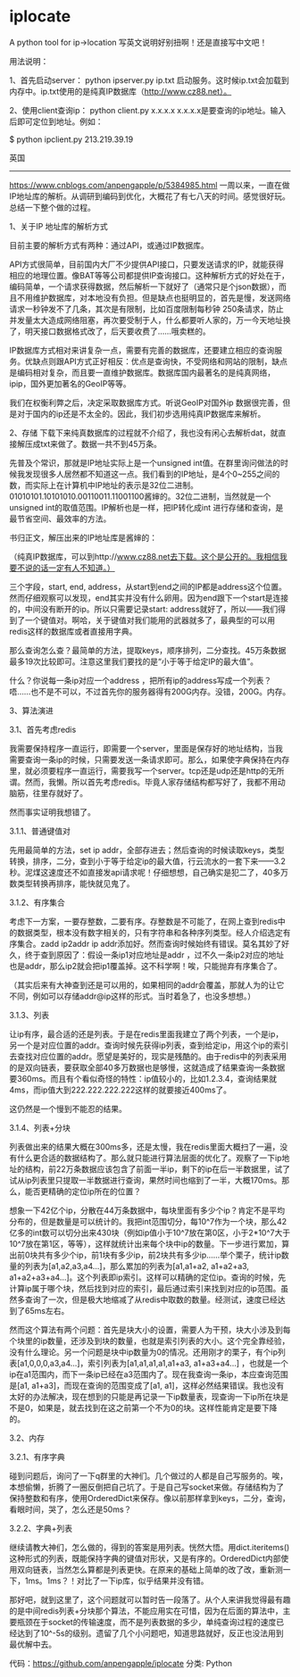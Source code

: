 # iplocate
A python tool for ip->location
写英文说明好别扭啊！还是直接写中文吧！

用法说明：

1、首先启动server：
python ipserver.py ip.txt
启动服务。这时候ip.txt会加载到内存中。ip.txt使用的是纯真IP数据库（http://www.cz88.net）。

2、使用client查询ip：
python client.py x.x.x.x
x.x.x.x是要查询的ip地址。输入后即可定位到地址。例如：

$ python ipclient.py 213.219.39.19

英国






-------------------------------------------------
https://www.cnblogs.com/anpengapple/p/5384985.html
一周以来，一直在做 IP地址库的解析。从调研到编码到优化，大概花了有七八天的时间。感觉很好玩。总结一下整个做的过程。

1、关于IP 地址库的解析方式

目前主要的解析方式有两种：通过API，或通过IP数据库。

API方式很简单，目前国内大厂不少提供API接口，只要发送请求的IP，就能获得相应的地理位置。像BAT等等公司都提供IP查询接口。这种解析方式的好处在于，编码简单，一个请求获得数据，然后解析一下就好了（通常只是个json数据），而且不用维护数据库，对本地没有负担。但是缺点也挺明显的，首先是慢，发送网络请求一秒钟发不了几条，其次是有限制，比如百度限制每秒钟 250条请求，防止并发量太大造成网络阻塞，再次要受制于人，什么都要听人家的，万一今天地址换了，明天接口数据格式改了，后天要收费了……哦卖糕的。

IP数据库方式相对来讲复杂一点，需要有完善的数据库，还要建立相应的查询服务。优缺点则跟API方式正好相反：优点是查询快，不受网络和网站的限制，缺点是编码相对复杂，而且要一直维护数据库。数据库国内最著名的是纯真网络，ipip，国外更加著名的GeoIP等等。

我们在权衡利弊之后，决定采取数据库方式。听说GeoIP对国外ip 数据很完善，但是对于国内的ip还是不太全的。因此，我们初步选用纯真IP数据库来解析。

2、存储
下载下来纯真数据库的过程就不介绍了，我也没有闲心去解析dat，就直接解压成txt来做了。数据一共不到45万条。

先普及个常识，那就是IP地址实际上是一个unsigned int值。在群里询问做法的时候我发现很多人居然都不知道这一点。我们看到的IP地址，是4个0~255之间的数，而实际上在计算机中IP地址的表示是32位二进制。 01010101.10101010.00110011.11001100酱婶的。32位二进制，当然就是一个unsigned int的取值范围。IP解析也是一样，把IP转化成int 进行存储和查询，是最节省空间、最效率的方法。

书归正文，解压出来的IP地址库是酱婶的：

（纯真IP数据库，可以到http://www.cz88.net去下载。这个是公开的。我相信我要不说的话一定有人不知道。）

三个字段，start, end, address，从start到end之间的IP都是address这个位置。然而仔细观察可以发现，end其实并没有什么卵用。因为end跟下一个start是连接的，中间没有断开的ip。所以只需要记录start: address就好了，所以——我们得到了一个键值对。啊哈，关于键值对我们能用的武器就多了，最典型的可以用redis这样的数据库或者直接用字典。

那么查询怎么查？最简单的方法，提取keys，顺序排列，二分查找。45万条数据最多19次比较即可。注意这里我们要找的是“小于等于给定IP的最大值”。

什么？你说每一条ip对应一个address ，把所有ip的address写成一个列表？唔……也不是不可以，不过首先你的服务器得有200G内存。没错，200G。内存。

3、算法演进

3.1、首先考虑redis

我需要保持程序一直运行，即需要一个server，里面是保存好的地址结构，当我需要查询一条ip的时候，只需要发送一条请求即可。那么，如果使字典保持在内存里，就必须要程序一直运行，需要我写一个server。tcp还是udp还是http的无所谓。然而，我懒。所以首先考虑redis。毕竟人家存储结构都写好了，我都不用动脑筋，往里存就好了。

然而事实证明我想错了。

3.1.1、普通键值对

先用最简单的方法，set ip addr，全部存进去；然后查询的时候读取keys，类型转换，排序，二分，查到小于等于给定ip的最大值，行云流水的一套下来——3.2秒。泥煤这速度还不如直接发api请求呢！仔细想想，自己确实是犯二了，40多万数类型转换再排序，能快就见鬼了。

3.1.2、有序集合

考虑下一方案，一要存整数，二要有序。存整数是不可能了，在网上查到redis中的数据类型，根本没有数字相关的，只有字符串和各种序列类型。经人介绍选定有序集合。zadd ip2addr ip addr添加好。然而查询时候始终有错误。莫名其妙了好久，终于查到原因了：假设一条ip1对应地址是addr ，过不久一条ip2对应的地址也是addr，那么ip2就会把ip1覆盖掉。这不科学啊！唉，只能抛弃有序集合了。

（其实后来有大神查到还是可以用的，如果相同的addr会覆盖，那就人为的让它不同，例如可以存储addr@ip这样的形式。当时着急了，也没多想想。）

3.1.3、列表

让ip有序，最合适的还是列表。于是在redis里面我建立了两个列表，一个是ip，另一个是对应位置的addr。查询时候先获得ip列表，查到给定ip，用这个ip的索引去查找对应位置的addr。愿望是美好的，现实是残酷的。由于redis中的列表采用的是双向链表，要获取全部40多万数据也是够慢，这就造成了结果查询一条数据要360ms。而且有个看似奇怪的特性：ip值较小的，比如1.2.3.4，查询结果就4ms，而ip值大到222.222.222.222这样的就要接近400ms了。

这仍然是一个慢到不能忍的结果。

3.1.4、列表+分块

列表做出来的结果大概在300ms多，还是太慢，我在redis里面大概扫了一遍，没有什么更合适的数据结构了。那么就只能进行算法层面的优化了。观察了一下ip地址的结构，前22万条数据应该包含了前面一半ip，剩下的ip在后一半数据里，试了试从ip列表里只提取一半数据进行查询，果然时间也缩到了一半，大概170ms。那么，能否更精确的定位ip所在的位置？

想象一下42亿个ip，分散在44万条数据中，每块里面有多少个ip？肯定不是平均分布的，但是数量是可以统计的。我把int范围切分，每10^7作为一个块，那么42亿多的int数可以切分出来430块（例如ip值小于10^7放在第0区，小于2*10^7大于10^7放在第1区，等等），这样就统计出来每个块中ip的数量。下一步进行累加，算出前0块共有多少个ip，前1块有多少ip，前2块共有多少ip……举个栗子，统计ip数量的列表为[a1,a2,a3,a4...]，那么累加的列表为[a1,a1+a2, a1+a2+a3, a1+a2+a3+a4...]。这个列表即ip索引。这样可以精确的定位ip。查询的时候，先计算ip属于哪个块，然后找到对应的索引，最后通过索引来找到对应的ip范围。虽然多查询了一次，但是极大地缩减了从redis中取数的数量。经测试，速度已经达到了65ms左右。

然而这个算法有两个问题：首先是块大小的设置，需要人为干预，块大小涉及到每个块里的ip数量，还涉及到块的数量，也就是索引列表的大小。这个完全靠经验，没有什么理论。另一个问题是块中ip数量为0的情况。还用刚才的栗子，有个ip列表[a1,0,0,0,a3,a4...]，索引列表为[a1,a1,a1,a1,a1+a3, a1+a3+a4...] ，也就是一个ip在a1范围内，而下一条ip已经在a3范围内了。现在我查询一条ip，本应查询范围是[a1, a1+a3]，而现在查询的范围变成了[a1, a1]，这样必然结果错误。我也没有太好的办法解决，现在想到的只能是再记录一下ip数量表，现查询一下ip所在块是不是0，如果是，就去找到在这之前第一个不为0的块。这样性能肯定是要下降的。

3.2、内存

3.2.1、有序字典

碰到问题后，询问了一下q群里的大神们。几个做过的人都是自己写服务的。唉，本想偷懒，折腾了一圈反倒把自己坑了。于是自己写socket来做。存储结构为了保持整数和有序，使用OrderedDict来保存。像以前那样拿到keys，二分，查询，看眼时间，哭了，怎么还是50ms？

3.2.2、字典+列表

继续请教大神们，怎么做的，得到的答案是用列表。恍然大悟。用dict.iteritems()这种形式的列表，既能保持字典的键值对形状，又是有序的。OrderedDict内部使用双向链表，当然怎么算都是列表更快。在原来的基础上简单的改了改，重新测一下，1ms。1ms？！对比了一下ip库，似乎结果并没有错。

 

那好吧，就到这里了，这个问题就可以暂时告一段落了。从个人来讲我觉得最有趣的是中间redis列表+分块那个算法，不能应用实在可惜，因为在后面的算法中，主要瓶颈在于socket的传输速度，而不是列表数据的多少，单纯查询过程的速度已经达到了10^-5s的级别。遗留了几个小问题吧，知道思路就好，反正也没法用到最优解中去。

代码：https://github.com/anpengapple/iplocate
分类: Python

